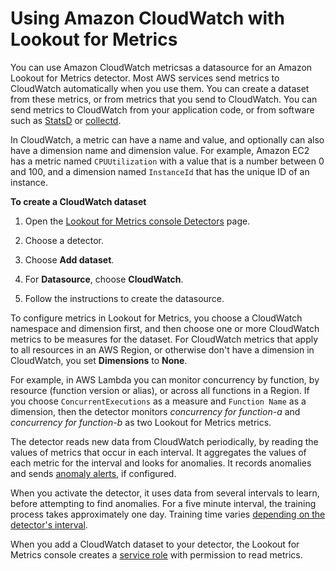 # Using Amazon CloudWatch with Lookout for Metrics<a name="services-cloudwatch"></a>

You can use Amazon CloudWatch metricsas a datasource for an Amazon Lookout for Metrics detector\. Most AWS services send metrics to CloudWatch automatically when you use them\. You can create a dataset from these metrics, or from metrics that you send to CloudWatch\. You can send metrics to CloudWatch from your application code, or from software such as [StatsD](https://docs.aws.amazon.com/AmazonCloudWatch/latest/monitoring/CloudWatch-Agent-custom-metrics-statsd.html) or [collectd](https://docs.aws.amazon.com/AmazonCloudWatch/latest/monitoring/CloudWatch-Agent-custom-metrics-collectd.html)\.

In CloudWatch, a metric can have a name and value, and optionally can also have a dimension name and dimension value\. For example, Amazon EC2 has a metric named `CPUUtilization` with a value that is a number between 0 and 100, and a dimension named `InstanceId` that has the unique ID of an instance\.

**To create a CloudWatch dataset**

1. Open the [Lookout for Metrics console Detectors](https://console.aws.amazon.com//lookoutmetrics/home#detectors) page\.

1. Choose a detector\.

1. Choose **Add dataset**\.

1. For **Datasource**, choose **CloudWatch**\.

1. Follow the instructions to create the datasource\.

To configure metrics in Lookout for Metrics, you choose a CloudWatch namespace and dimension first, and then choose one or more CloudWatch metrics to be measures for the dataset\. For CloudWatch metrics that apply to all resources in an AWS Region, or otherwise don't have a dimension in CloudWatch, you set **Dimensions** to **None**\.

For example, in AWS Lambda you can monitor concurrency by function, by resource \(function version or alias\), or across all functions in a Region\. If you choose `ConcurrentExecutions` as a measure and `Function Name` as a dimension, then the detector monitors *concurrency for function\-a* and *concurrency for function\-b* as two Lookout for Metrics metrics\.

The detector reads new data from CloudWatch periodically, by reading the values of metrics that occur in each interval\. It aggregates the values of each metric for the interval and looks for anomalies\. It records anomalies and sends [anomaly alerts](detectors-alerts.md), if configured\.

When you activate the detector, it uses data from several intervals to learn, before attempting to find anomalies\. For a five minute interval, the training process takes approximately one day\. Training time varies [depending on the detector's interval](gettingstarted-quotas.md#gettingstarted-quotas-coldstart)\.

When you add a CloudWatch dataset to your detector, the Lookout for Metrics console creates a [service role](permissions-service.md) with permission to read metrics\.